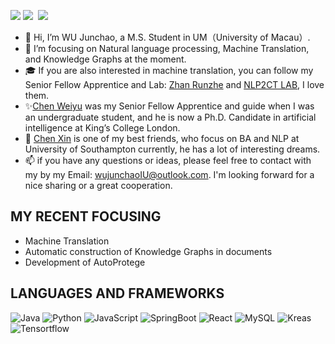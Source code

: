 <!-- ## <img width="45" alt="about" src="https://raw.github.com/elizarov/elizarov/master/about.png"> Junchao Wu -->
![](https://github.com/halfrost/halfrost/blob/master/icons/header_.png)
<a href="http://www.wujunchao.top/" target="_blank"><img src="https://img.shields.io/badge/%E4%B8%AA%E4%BA%BA%E7%AB%99%E7%82%B9-%E6%98%A5%E5%A4%A9%E5%92%8C%E7%88%B1%E6%83%85%E3%81%AE%E6%A8%B1%E8%8A%B1🌸-pink"></a>&nbsp;&nbsp;<a href="https://www.cnblogs.com/wujunchao/" target="_blank"><img src="https://img.shields.io/badge/%E5%8D%9A%E5%AE%A2%E5%9B%AD-%E6%A2%A6%E6%B7%91%E7%9A%84%E6%A8%B1%E8%8A%B1%E5%BA%84-blue"></a>&nbsp;&nbsp;
- 👋 Hi, I’m WU Junchao, a M.S. Student in UM（University of Macau）.
- 👀 I’m focusing on Natural language processing, Machine Translation, and Knowledge Graphs at the moment.
- 🎓 If you are also interested in machine translation, you can follow my Senior Fellow Apprentice and Lab: [Zhan Runzhe](https://github.com/Ririkoo) and [NLP2CT LAB](https://github.com/NLP2CT), I love them.
- ✨[Chen Weiyu](https://github.com/weiyuchens) was my Senior Fellow Apprentice and guide when I was an undergraduate student, and he is now a Ph.D. Candidate in artificial intelligence at King’s College London.
- 🌈 [Chen Xin](https://github.com/Chen-X666) is one of my best friends, who focus on BA and NLP at University of Southampton currently, he has a lot of interesting dreams.
- 📫 if you have any questions or ideas, please feel free to contact with my by my Email: wujunchaoIU@outlook.com. I'm looking forward for a nice sharing or a great cooperation.

## **MY RECENT FOCUSING**
- Machine Translation
- Automatic construction of Knowledge Graphs in documents
- Development of AutoProtege

## **LANGUAGES AND FRAMEWORKS**
![Java](https://img.shields.io/badge/-Java-192133?style=flat-square&logo=java&logoColor=white)
![Python](https://img.shields.io/badge/-Python-192133?style=flat-square&logo=python&logoColor=white)
![JavaScript](https://img.shields.io/badge/-JavaScript-192133?style=flat-square&logo=javaScript&logoColor=white)
![SpringBoot](https://img.shields.io/badge/-SpringBoot-192133?style=flat-square&logo=spring&logoColor=white)
![React](https://img.shields.io/badge/-React-192133?style=flat-square&logo=react&logoColor=white)
![MySQL](https://img.shields.io/badge/-MySQL-192133?style=flat-square&logo=mysql&logoColor=white)
![Kreas](https://img.shields.io/badge/-Kreas-192133?style=flat-square&logo=figma&logoColor=white)
![Tensortflow](https://img.shields.io/badge/-Tensortflow-192133?style=flat-square&logo=figma&logoColor=white)
